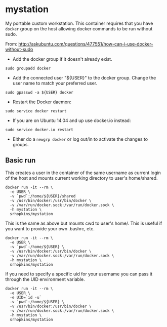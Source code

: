 mystation
===
My portable custom workstation. This container requires that you have `docker` group on the host allowing docker commands to be run without sudo.

From: <a href="http://askubuntu.com/questions/477551/how-can-i-use-docker-without-sudo">http://askubuntu.com/questions/477551/how-can-i-use-docker-without-sudo</a>
  * Add the docker group if it doesn't already exist.
```
sudo groupadd docker
```
  * Add the connected user "${USER}" to the docker group. Change the user name to match your preferred user.
```
sudo gpasswd -a ${USER} docker
```
  * Restart the Docker daemon:
```
sudo service docker restart
```
  * If you are on Ubuntu 14.04 and up use docker.io instead:
```
sudo service docker.io restart
```
  * Either do a `newgrp docker` or log out/in to activate the changes to groups.

Basic run
---
This creates a user in the container of the same username as current login of the host and mounts current working directory to user's home/shared.
```
docker run -it --rm \
  -e USER \
  -v `pwd`:/home/${USER}/shared
  -v /usr/bin/docker:/usr/bin/docker \
  -v /var/run/docker.sock:/var/run/docker.sock \
  -h mystation \
  srhopkins/mystation
```

This is the same as above but mounts cwd to user's home/. This is useful if you want to provide your own .bashrc, etc.
```
docker run -it --rm \
  -e USER \
  -v `pwd`:/home/${USER} \
  -v /usr/bin/docker:/usr/bin/docker \
  -v /var/run/docker.sock:/var/run/docker.sock \
  -h mystation \
  srhopkins/mystation
```

If you need to specify a specific uid for your username you can pass it through the UID environment variable.
```
docker run -it --rm \
  -e USER \
  -e UID=`id -u`
  -v `pwd`:/home/${USER} \
  -v /usr/bin/docker:/usr/bin/docker \
  -v /var/run/docker.sock:/var/run/docker.sock \
  -h mystation \
  srhopkins/mystation
```

